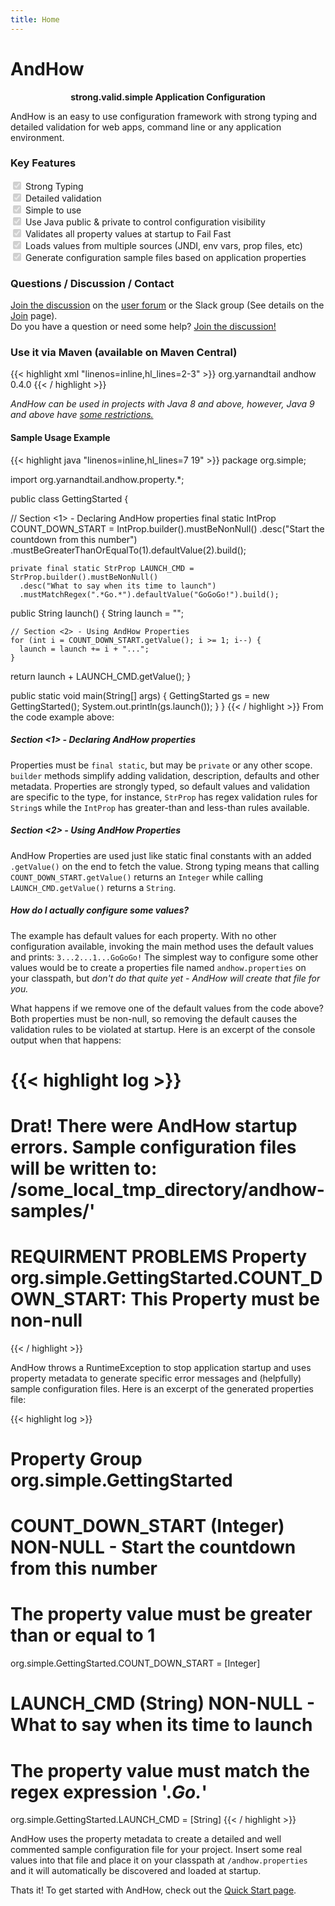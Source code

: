 ```yaml
---
title: Home
---  
```


# AndHow

<strong><center> strong.valid.simple Application Configuration </center></strong>

AndHow is an easy to use configuration framework with strong typing and detailed validation for web apps, command line 
or any application environment.

### Key Features  

<input type="checkbox" checked disabled> Strong Typing  
<input type="checkbox" checked disabled> Detailed validation  
<input type="checkbox" checked disabled> Simple to use  
<input type="checkbox" checked disabled> Use Java public & private to control configuration visibility  
<input type="checkbox" checked disabled> Validates all property values at startup to Fail Fast  
<input type="checkbox" checked disabled> Loads values from multiple sources (JNDI, env vars, prop files, etc)  
<input type="checkbox" checked disabled> Generate configuration sample files based on application properties  

### Questions / Discussion / Contact  

[Join the discussion](https://sites.google.com/view/andhow/join-discussion) on the 
[user forum](https://groups.google.com/d/forum/andhowuser) or the Slack group (See details on the 
[Join](https://sites.google.com/view/andhow/join-discussion) page).  
Do you have a question or need some help? [Join the discussion!](https://sites.google.com/view/andhow/join-discussion)

### Use it via Maven (available on Maven Central)  

{{< highlight xml "linenos=inline,hl_lines=2-3" >}}
<dependency>
    <groupId>org.yarnandtail</groupId>
    <artifactId>andhow</artifactId>
    <version>0.4.0</version>
</dependency>
{{< / highlight >}}

_AndHow can be used in projects with Java 8 and above, however, Java 9 and above have
[some restrictions.](https://sites.google.com/view/andhow/user-guide/java9)_

#### Sample Usage Example

{{< highlight java "linenos=inline,hl_lines=7 19" >}}
  package org.simple;
  
  import org.yarnandtail.andhow.property.*;
  
  public class GettingStarted {
    
   // Section <1> - Declaring AndHow properties
   final static IntProp COUNT_DOWN_START = IntProp.builder().mustBeNonNull()
      .desc("Start the countdown from this number")
      .mustBeGreaterThanOrEqualTo(1).defaultValue(2).build();
   
    private final static StrProp LAUNCH_CMD = StrProp.builder().mustBeNonNull()
      .desc("What to say when its time to launch")
      .mustMatchRegex(".*Go.*").defaultValue("GoGoGo!").build();
   
   public String launch() {
    String launch = "";
    
    // Section <2> - Using AndHow Properties
    for (int i = COUNT_DOWN_START.getValue(); i >= 1; i--) {
      launch = launch += i + "...";
    }
  return launch + LAUNCH_CMD.getValue();
 }

 public static void main(String[] args) {
    GettingStarted gs = new GettingStarted();
    System.out.println(gs.launch());
 }
}
{{< / highlight >}}
From the code example above:  

##### Section <1> - Declaring AndHow properties  

Properties must be `final static`, but may be `private` or any other scope. `builder` methods simplify adding 
validation, description, defaults and other metadata. Properties are strongly typed, so default values and validation 
are specific to the type, for instance, `StrProp` has regex validation rules for `String`s while the `IntProp` has 
greater-than and less-than rules available.  

##### Section <2> - Using AndHow Properties  

AndHow Properties are used just like static final constants with an added `.getValue()` on the end to fetch the value.
Strong typing means that calling `COUNT_DOWN_START.getValue()` returns an `Integer` while calling
`LAUNCH_CMD.getValue()` returns a `String`.

##### How do I actually configure some values?  

The example has default values for each property. With no other configuration available, invoking the main method uses 
the default values and prints: `3...2...1...GoGoGo!` The simplest way to configure some other values would be to create 
a properties file named `andhow.properties` on your classpath, but _don't do that quite yet - AndHow will create that 
file for you._  

What happens if we remove one of the default values from the code above? Both properties must be non-null, so removing 
the default causes the validation rules to be violated at startup.  Here is an excerpt of the console output when that 
happens:

{{< highlight log >}}
========================================================================
Drat! There were AndHow startup errors. Sample configuration files will be written to: /some_local_tmp_directory/andhow-samples/'
========================================================================
REQUIRMENT PROBLEMS
Property org.simple.GettingStarted.COUNT_DOWN_START: This Property must be non-null
========================================================================
{{< / highlight >}}

AndHow throws a RuntimeException to stop application startup and uses property metadata to generate specific error 
messages and (helpfully) sample configuration files. Here is an excerpt of the generated properties file:

{{< highlight log >}}
# ######################################################################
# Property Group org.simple.GettingStarted

# COUNT_DOWN_START (Integer) NON-NULL - Start the countdown from this number
# The property value must be greater than or equal to 1
org.simple.GettingStarted.COUNT_DOWN_START = [Integer]

# LAUNCH_CMD (String) NON-NULL - What to say when its time to launch
# The property value must match the regex expression '.*Go.*'
org.simple.GettingStarted.LAUNCH_CMD = [String]
{{< / highlight >}}

AndHow uses the property metadata to create a detailed and well commented sample configuration file for your project. 
Insert some real values into that file and place it on your classpath at `/andhow.properties` and it will automatically 
be discovered and loaded at startup.

Thats it!  To get started with AndHow, check out the 
[Quick Start page](https://sites.google.com/view/andhow/quick-start).